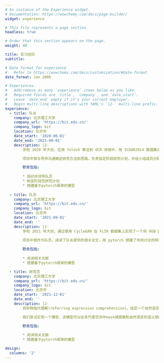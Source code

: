```yaml
---
# An instance of the Experience widget.
# Documentation: https://wowchemy.com/docs/page-builder/
widget: experience

# This file represents a page section.
headless: true

# Order that this section appears on the page.
weight: 40

title: 实习经历
subtitle:

# Date format for experience
#   Refer to https://wowchemy.com/docs/customization/#date-format
date_format: Jan 2006

# Experiences.
#   Add/remove as many `experience` items below as you like.
#   Required fields are `title`, `company`, and `date_start`.
#   Leave `date_end` empty if it's your current employer.
#   Begin multi-line descriptions with YAML's `|2-` multi-line prefix.
experience:
  - title: 队长
    company: 北京理工大学
    company_url: 'https://bit.edu.cn/'
    company_logo: bit
    location: 北京市
    date_start: '2020-06-01'
    date_end: '2021-09-01'
    description: |2-
        学校 2020 年大创，应用 Yolov5 算法到 OCR 领域中，用 ICDAR2014 数据集训练出一个能实现准确文字定位的yolo 模型，以此实现 OCR 中的文字定位效果。

        项目中我与导师沟通确定研究方法和思路，负责指定阶段研究计划，并给小组成员分配了任务。通过搜集，阅读相关文献，我对目标识别和 OCR 领域有了基本的认识。在小组成员的共同努力下，我们实现了一个可以考虑到文字旋转角度以及景深的识别模型。

        职务包括:
        
        * 组织并领导队员
        * 制定阶段性研究计划
        * 搭建基于pytorch框架的模型
        
  - title: 队员
    company: 北京理工大学
    company_url: 'https://bit.edu.cn/'
    company_logo: bit
    location: 北京市
    date_start: '2021-09-01'
    date_end: ''
    description: |2-
        学校 2021 年大创，通过使用 CycleGAN 在 FLIR 数据集上实现了一个将 RGB 图像转化为 Thermal 热感图的模型。
        
        项目中我作为队员，阅读了队长提供的相关论文，用 pytorch 搭建了共同讨论的网络模型。实验结果显示模型对于白天黑天的偏差有很强的抗干扰能力，但是会被如雨滴等天气因素导致效果不佳。目前团队尝试在模型结构上进行探索与改良。

        职务包括:
        
        * 阅读相关文献
        * 搭建基于pytorch框架的模型

  - title: 研究员
    company: 北京理工大学
    company_url: 'https://bit.edu.cn/'
    company_logo: bit
    location: 北京市
    date_start: '2021-12-01'
    date_end: ''
    description: |2-
        目标物指代理解(referring expression comprehension)。给定一个自然语言的描述，目标指向理解期望准确地在一张图像中找到描述对应的区域。模型需要对文本和视觉领域来进行联合理解和推理。

        我们尝试实现一个模型，该模型可以在多尺度空间中mask掉图像和自然语言的语义相同部分。项目中我通过阅读相关论文，并积极与导师沟通，确认了我的思路创新点以及可实现性。我做为主要研究人员用 pytorch 搭建了相关模型并进行实验。

        职务包括:
        
        * 阅读相关文献
        * 搭建基于pytorch框架的模型

design:
  columns: '2'
---
```

